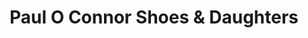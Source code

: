 ---
title: "Paul O Connor Shoes & Daughters"
url: /ballincollig/paul-o-connor-shoes-and-daughters/
shop: shoes
---